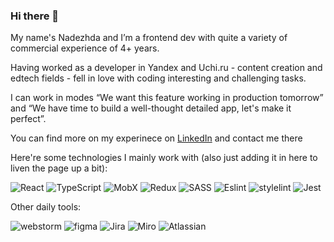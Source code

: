 ### Hi there 👋

My name's Nadezhda and I’m a frontend dev with quite a variety of commercial experience of 4+ years.

Having worked as a developer in Yandex and Uchi.ru - content creation and edtech fields - fell in love with coding interesting and challenging tasks. 

I can work in modes “We want this feature working in production tomorrow” and “We have time to build a well-thought detailed app, let's make it perfect”. 

You can find more on my experinece on [LinkedIn](https://www.linkedin.com/in/nadezhda-lkn/) and contact me there

Here're some technologies I mainly work with (also just adding it in here to liven the page up a bit):

![React](https://img.shields.io/badge/React-61DAFB?style=for-the-badge&logo=React&logoColor=black)
![TypeScript](https://img.shields.io/badge/TypeScript-3178C6?style=for-the-badge&logo=TypeScript&logoColor=white)
![MobX](https://img.shields.io/badge/MobX-FF9955?style=for-the-badge&logo=MobX&logoColor=white)
![Redux](https://img.shields.io/badge/Redux-764ABC?style=for-the-badge&logo=Redux&logoColor=white)
![SASS](https://img.shields.io/badge/SASS-CC6699?style=for-the-badge&logo=SASS&logoColor=white)
![Eslint](https://img.shields.io/badge/Eslint-4B32C3?style=for-the-badge&logo=Eslint&logoColor=white)
![stylelint](https://img.shields.io/badge/stylelint-263238?style=for-the-badge&logo=stylelint&logoColor=white)
![Jest](https://img.shields.io/badge/Jest-C21325?style=for-the-badge&logo=Jest&logoColor=white)

Other daily tools:

![webstorm](https://img.shields.io/badge/webstorm-000000?style=for-the-badge&logo=webstorm&logoColor=white)
![figma](https://img.shields.io/badge/figma-F24E1E?style=for-the-badge&logo=figma&logoColor=white)
![Jira](https://img.shields.io/badge/Jira-0052CC?style=for-the-badge&logo=Jira&logoColor=white)
![Miro](https://img.shields.io/badge/Miro-050038?style=for-the-badge&logo=Miro&logoColor=white)
![Atlassian](https://img.shields.io/badge/Atlassian-0052CC?style=for-the-badge&logo=Atlassian&logoColor=white)
